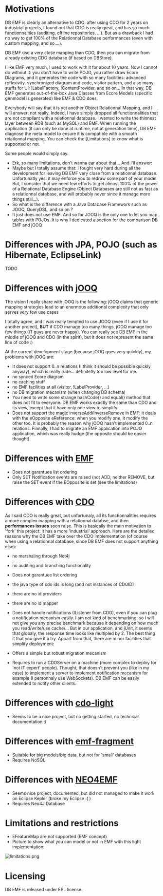 # Motivations #
DB EMF is clearly an alternative to CDO: after using CDO for 2 years on industrial projects, I found out that CDO is really great, and has so much functionnalities (auditing, offline repositories, ...). But as a drawback I had no way to get 100% of the Relationnal Database performances (even with custom mapping, and so....).

DB EMF use a very close mapping than CDO, then you can migrate from already existing CDO database (if based on DBStore).

I like EMF very much, I used to work with it for about 10 years. Now I cannot do without it: you don't have to write POJO, you rather draw Ecore Diagrams, and it generates the code with so many facilities: advanced reflexivity, synchronized diagram and code, visitor pattern, and also many stuffs for UI: !LabelFactory, !ContentProvider, and so on... In that way, DB EMF generates out-of-the-box Java Classes from Ecore Models (specific genmodel is generated) like EMF & CDO does.

Everybody will say that it is yet another Object Relationnal Mapping, and I will answer: not really. Indeed, I have simply dropped all functionnalities that are not compliant with a relationnal database. I wanted to write the thinnest layer between RDB (such as MySQL) and EMF. When running the application (it can only be done at runtime, not at generation time), DB EMF diagnose the meta model to ensure it is compatible with a smooth relationnal mapping. You can check the [Limitations] to know what is supported or not.

Some people would simply say: 

* Erk, so many limitations, don't wanna ear about that...
And I'll answer:
* Maybe but I totally assume that: I fought very hard during all the development for leaving DB EMF very close from a relationnal database. Unfortunatly yes: it may enforce you to redraw some part of your model. But, I consider that we need few efforts to get almost 100% of the power of a Relational Database Engine (Object Databases are still not as fast as a relationnal database, and will probably never since it manage more things still...).
* So what is the difference with a Java Database Framework such as JOOQ, QueryDSL, and so on ?
* It just does not use EMF. And so far JOOQ is the only one to let you map tables with POJOs. It is why I dedicated a section for the comparison DB EMF and jOOQ

# Differences with JPA, POJO (such as Hibernate, EclipseLink) #
TODO

# Differences with [jOOQ](http://www.jooq.org/) #
The vision I really share with jOOQ is the following:
jOOQ claims that generic mapping strategies lead to an enormous additional complexity that only serves very few use cases

I totally agree, and I was really tempted to use JOOQ (even if I use it for another project), **BUT** if CDO manage too many things, jOOQ manage too few things (IT guys are never happy). You can really see DB EMF in the middle of jOOQ and CDO (in the spirit), but it does not represent the same line of code :)

At the current development stage (because jOOQ goes very quickly), my problems with jOOQ are:

* It does not support 0..n relations (I think it should be possible quickly anyway), which is really rude... definitetly too low level for me.
* no synced Ecore diagram
* no caching stuff
* no EMF facilities at all (visitor, !LabelProvider, ...)
* no DB migration mecanism (when changing DB schema)
* You need to write some strange hashCode() and equal() method that does not fit to everyone. DB EMF works exactly the same than CDO and its view, except that it have only one view to simplify.
* Does not support the magic inverseAdd/inverseRemove in EMF: it deals with the eOpposite eReference: when you modify one, it modify the other too. It is probably the reason why jOOQ hasn't implemented 0..n relations. 
Finnally, I had to migrate an EMF application into POJO application, which was really hudge (the opposite should be easier thought).

# Differences with [EMF](http://www.eclipse.org/modeling/emf/) #
* Does not garantuee list ordering
* Only SET Notification events are raised (not ADD, neither REMOVE, but raise the SET event if the EOpposite is set (see the limitations)

# Differences with [CDO](http://wiki.eclipse.org/CDO) #
As I said CDO is really great, but unfortunaly, all its functionnalities requires a more complex mapping with a relationnal databse, and then **performances issues** soon raise. This is basically the main motivation to 'fork' this project: it has a more 'industrial' approach.
Here are the detailed reasons why the DB EMF take over the CDO implementation (of course when using a relationnal database, since DB EMF does not support anything else):

* no marshaling through Net4j
* no auditing and branching functionality
* Does not garantuee list ordering
* the java type of cdo ids is long (and not instances of CDOID)
* there are no id providers
* there are no id mapper
* Does not handle notifications (IListener from CDO), even if you can plug a notification mecanism easily. I am not kind of benchmarking, so I will not give you any precise benchmark because it depending on how much you read/write/use cache/... But in our application, and jUnit, it seems that globaly, the response time looks like multipled by 2. The best thing it that you give it a try.
Appart from that, there are minor facilities that simplify deployment:

* Offers a simple but robust migration mecanism
* Requires to run a CDOServer on a machine (more complex to deploy for 'not IT expert' people). Thought, that doesn't prevent you (like in my case) to implement a server to implement notification mecanism for example (I personnaly use WebSockets). DB EMF can be easily extended to notify other clients.

# Differences with [cdo-light](http://code.google.com/a/eclipselabs.org/p/cdo-light/) #
* Seems to be a nice project, but no getting started, no technical documentation :(

# Differences with [emf-fragment](https://github.com/markus1978/emf-fragments) #
* Suitable for big models/big data, but not for 'small' databases
* Requires NoSQL

# Differences with [NEO4EMF](http://neo4emf.com/) #
* Seems nice project, documented, but did not managed to make it work on Eclipse Kepler (broke my Eclipse :( )
* Requires Neo4J Database

# Limitations and restrictions #
* EFeatureMap are not supported (EMF concept)
* Picture to show what you can model or not in EMF with this light implementation: 

![limitations.png](https://bitbucket.org/repo/KKLrdR/images/2416734542-limitations.png)

# Licensing #
DB EMF is released under EPL license.
